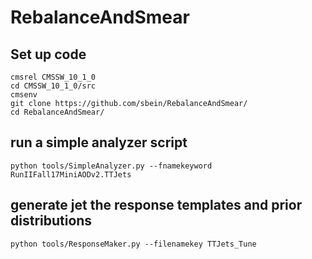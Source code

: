 # RebalanceAndSmear

## Set up code

```
cmsrel CMSSW_10_1_0
cd CMSSW_10_1_0/src
cmsenv
git clone https://github.com/sbein/RebalanceAndSmear/
cd RebalanceAndSmear/
```

## run a simple analyzer script

```
python tools/SimpleAnalyzer.py --fnamekeyword RunIIFall17MiniAODv2.TTJets
```

## generate jet the response templates and prior distributions

```
python tools/ResponseMaker.py --filenamekey TTJets_Tune
```




